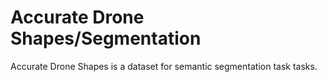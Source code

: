 # Accurate Drone Shapes/Segmentation

Accurate Drone Shapes is a dataset for semantic segmentation task tasks.